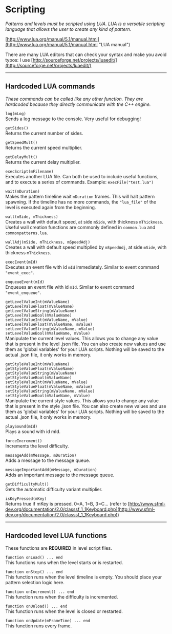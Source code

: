 # Scripting #

*Patterns and levels must be scripted using LUA. LUA is a versatile scripting language that allows the user to create any kind of pattern.*

[http://www.lua.org/manual/5.1/manual.html](http://www.lua.org/manual/5.1/manual.html "LUA manual")

There are many LUA editors that can check your syntax and make you avoid typos: I use [http://sourceforge.net/projects/luaedit/](http://sourceforge.net/projects/luaedit/)

----------

## Hardcoded LUA commands ##

*These commands can be called like any other function. They are hardcoded because they directly communicate with the C++ engine.*

`log(mLog)` </br>
Sends a log message to the console. Very useful for debugging!

`getSides()` </br>
Returns the current number of sides.

`getSpeedMult()` </br>
Returns the current speed multiplier.

`getDelayMult()` </br>
Returns the current delay multiplier.

`execScript(mFilename)` </br>
Executes another LUA file. Can both be used to include useful functions, and to execute a series of commands.
Example: `execFile("test.lua")`

`wait(mDuration)` </br>
Makes the pattern timeline wait `mDuration` frames. This will halt pattern spawning. If the timeline has no more commands, the `"lua_file"` of the level is executed again from the beginning.

`wall(mSide, mThickness)` </br>
Creates a wall with default speed, at side `mSide`, with thickness `mThickness`. Useful wall creation functions are commonly defined in `common.lua` and `commonpatterns.lua`. 

`wallAdj(mSide, mThickness, mSpeedAdj)` </br>
Creates a wall with default speed multiplied by `mSpeedAdj`, at side `mSide`, with thickness `mThickness`.

`execEvent(mId)` </br>
Executes an event file with id `mId` immediately. Similar to event command `"event_exec"`.

`enqueueEvent(mId)` </br>
Enqueues an event file with id `mId`. Similar to event command `"event_enqueue"`.

`getLevelValueInt(mValueName)` </br>
`getLevelValueFloat(mValueName)` </br> 
`getLevelValueString(mValueName)` </br> 
`getLevelValueBool(mValueName)` </br> 
`setLevelValueInt(mValueName, mValue)` </br>
`setLevelValueFloat(mValueName, mValue)`</br> 
`setLevelValueString(mValueName, mValue)` </br> 
`setLevelValueBool(mValueName, mValue)` </br> 
Manipulate the current level values. This allows you to change any value that is present in the level .json file. You can also create new values and use them as 'global variables' for your LUA scripts. Nothing will be saved to the actual .json file, it only works in memory.

`getStyleValueInt(mValueName)` </br>
`getStyleValueFloat(mValueName)` </br> 
`getStyleValueString(mValueName)` </br> 
`getStyleValueBool(mValueName)` </br> 
`setStyleValueInt(mValueName, mValue)` </br>
`setStyleValueFloat(mValueName, mValue)`</br> 
`setStyleValueString(mValueName, mValue)` </br> 
`setStyleValueBool(mValueName, mValue)` </br> 
Manipulate the current style values. This allows you to change any value that is present in the style .json file. You can also create new values and use them as 'global variables' for your LUA scripts. Nothing will be saved to the actual .json file, it only works in memory.

`playSound(mId)` </br>
Plays a sound with id mId.

`forceIncrement()` </br>
Increments the level difficulty.

`messageAdd(mMessage, mDuration)` </br>
Adds a message to the message queue.

`messageImportantAdd(mMessage, mDuration)` </br>
Adds an important message to the message queue.

`getDifficultyMult()` </br>
Gets the automatic difficulty variant multiplier.

`isKeyPressed(mKey)` </br>
Returns true if mKey is pressed. 0=A, 1=B, 3=C... (refer to [http://www.sfml-dev.org/documentation/2.0/classsf_1_1Keyboard.php](http://www.sfml-dev.org/documentation/2.0/classsf_1_1Keyboard.php))

----------

## Hardcoded level LUA functions ##

These functions are **REQUIRED** in level script files.

`function onLoad() ... end` </br>
This functions runs when the level starts or is restarted.

`function onStep() ... end` </br>
This function runs when the level timeline is empty. You should place your pattern selection logic here.

`function onIncrement() ... end` </br>
This function runs when the difficulty is incremented.

`function onUnload() ... end` </br>
This function runs when the level is closed or restarted.

`function onUpdate(mFrameTime) ... end` </br>
This function runs every frame.